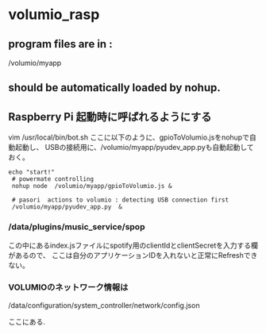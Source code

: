 # volumio_rasp

## program files are in :
/volumio/myapp

## should be automatically loaded by nohup.


## Raspberry Pi 起動時に呼ばれるようにする
vim /usr/local/bin/bot.sh
ここに以下のように、gpioToVolumio.jsをnohupで自動起動し、
USBの接続用に、/volumio/myapp/pyudev_app.pyも自動起動しておく。

```
echo "start!"
 # powermate controlling
 nohup node  /volumio/myapp/gpioToVolumio.js &
 
 # pasori  actions to volumio : detecting USB connection first
 /volumio/myapp/pyudev_app.py  &
 ```

### /data/plugins/music_service/spop

この中にあるindex.jsファイルにspotify用のclientIdとclientSecretを入力する欄があるので、
ここは自分のアプリケーションIDを入れないと正常にRefreshできない。


### VOLUMIOのネットワーク情報は
/data/configuration/system_controller/network/config.json

ここにある.

